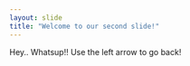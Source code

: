 ```yaml
---
layout: slide
title: "Welcome to our second slide!"
---
```

Hey.. Whatsup!!
Use the left arrow to go back!
